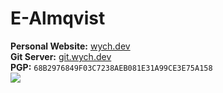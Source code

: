 <h1>E-Almqvist</h1>
<strong>Personal Website:</strong> <a href="https://wych.dev" target="_blank">wych.dev</a><br>
<strong>Git Server:</strong> <a href="https://git.wych.dev" target="_blank">git.wych.dev</a><br>
<strong>PGP:</strong> <code>68B2976849F03C7238AEB081E31A99CE3E75A158</code><br>

<img src="https://github-readme-stats.vercel.app/api/top-langs/?username=E-Almqvist&theme=dark&exclude_repo=hsf,prog1,ewm,portfolio-website,almtech.se,startpage,st,dmenu,dwmblocks&layout=compact&hide_border=true&bg_color=0d1117&langs_count=8&hide=html,css,slim,scss,sass,shell,vim%20script,makefile,cmake">

